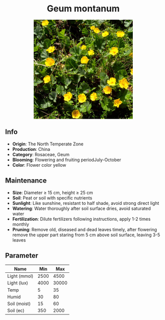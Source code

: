 <h1 align='center'>Geum montanum</h1>
<p align="center">
    <img 
        align='center'
        width='320'
        src="../images/geum montanum.png" 
        alt='Geum montanum' />
</p>

## Info

 - **Origin**: The North Temperate Zone
 - **Production**: China
 - **Category**: Rosaceae, Geum
 - **Blooming**: Flowering and fruiting periodJuly-October
 - **Color**: Flower color yellow

## Maintenance

 - **Size**: Diameter ≥ 15 cm, height ≥ 25 cm
 - **Soil**: Peat or soil with specific nutrients
 - **Sunlight**: Like sunshine, resistant to half shade, avoid strong direct light
 - **Watering**: Water thoroughly after soil surface dries, avoid saturated water
 - **Fertilization**: Dilute fertilizers following instructions, apply 1-2 times monthly
 - **Pruning**: Remove old, diseased and dead leaves timely, after flowering remove the upper part staring from 5 cm above soil surface, leaving 3-5 leaves

## Parameter

| Name         | Min  | Max   |
|--------------|------|-------|
| Light (mmol) | 2500 | 4500  |
| Light (lux)  | 4000 | 30000 |
| Temp         | 5    | 35    |
| Humid        | 30   | 80    |
| Soil (moist) | 15   | 60    |
| Soil (ec)    | 350  | 2000  |
